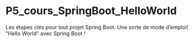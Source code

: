 # P5_cours_SpringBoot_HelloWorld
Les étapes clés pour tout projet Spring Boot.
Une sorte de mode d’emploi!
“Hello World” avec Spring Boot !

